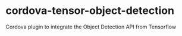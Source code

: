 # cordova-tensor-object-detection
Cordova plugin to integrate the Object Detection API from Tensorflow
